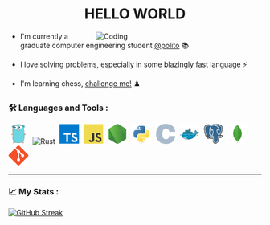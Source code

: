 <h1 align="center">HELLO WORLD</h1>
<img align="right" alt="Coding" width="330" src="https://media2.giphy.com/media/jdPMeyv9rn0hZHh8n9/giphy.gif?cid=ecf05e47jltwsqwjmncrxym06s8ex7t0q8i54f3vkloljtqr&rid=giphy.gif">

- I'm currently a graduate computer engineering student [@polito](https://github.com/polito) 📚 

- I love solving problems, especially in some blazingly fast language ⚡️

- I'm learning chess, [challenge me!](https://lichess.org/@/papochess) ♟️

### 🛠 Languages and Tools :
<div>
  <img src="https://github.com/devicons/devicon/blob/master/icons/go/go-original.svg" title="Go" alt="Go" width="40" height="40"/>&nbsp;
  <img src="https://rustacean.net/assets/rustacean-flat-happy.svg" title="Rust" alt="Rust" width="40" height="40"/>&nbsp;
  <img src="https://github.com/devicons/devicon/blob/master/icons/typescript/typescript-original.svg" title="Typescript" alt="JavaScript" width="40" height="40"/>&nbsp;
  <img src="https://github.com/devicons/devicon/blob/master/icons/javascript/javascript-original.svg" title="JavaScript" alt="JavaScript" width="40" height="40"/>&nbsp;
  <img src="https://github.com/devicons/devicon/blob/master/icons/nodejs/nodejs-original.svg" title="NodeJS" alt="NodeJS" width="40" height="40"/>&nbsp;
  <img src="https://github.com/devicons/devicon/blob/master/icons/python/python-original.svg" title="Python" alt="Python" width="40" height="40"/>&nbsp;
  <img src="https://github.com/devicons/devicon/blob/master/icons/c/c-original.svg" title="C" alt="C" width="40" height="40"/>&nbsp;
  <img src="https://github.com/devicons/devicon/blob/master/icons/docker/docker-original.svg" title="Docker" alt="Docker" width="40" height="40"/>&nbsp;
  <img src="https://github.com/devicons/devicon/blob/master/icons/postgresql/postgresql-original.svg" title="Postgresql" alt="Postgresql" width="40"/>&nbsp;
  <img src="https://github.com/devicons/devicon/blob/master/icons/mongodb/mongodb-original.svg" title="MongoDB" alt="MongoDB" width="40"/>&nbsp;
  <img src="https://github.com/devicons/devicon/blob/master/icons/git/git-original.svg" title="Git" **alt="Git" width="40" height="40"/>
</div>

---

### 📈 My Stats :
[![GitHub Streak](http://github-readme-streak-stats.herokuapp.com?user=papo1011&theme=github-dark)](https://git.io/streak-stats)

